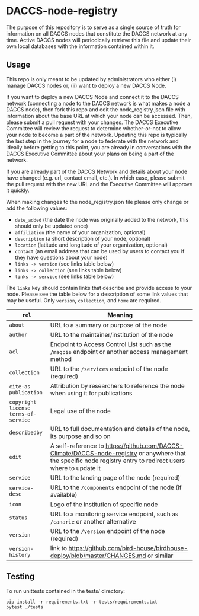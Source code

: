 # DACCS-node-registry

The purpose of this repository is to serve as a single source of truth for information on all DACCS nodes that 
constitute the DACCS network at any time. Active DACCS nodes will periodically retrieve this file and update their 
own local databases with the information contained within it.

## Usage

This repo is only meant to be updated by administrators who either (i) manage DACCS nodes or, (ii) want to deploy a 
new DACCS Node. 

If you want to deploy a new DACCS Node and connect it to the DACCS network (connecting a node to the DACCS network 
is what makes a node a DACCS node), then fork this repo and edit the node_registry.json file with information about 
the base URL at which your node can be accessed. Then, please submit a pull request with your changes. The DACCS 
Executive Committee will review the request to determine whether-or-not to allow your node to become a part of the 
network. Updating this repo is typically the last step in the journey for a node to federate with the network and 
ideally before getting to this point, you are already in conversations with the DACCS Executive Committee about your 
plans on being a part of the network.

If you are already part of the DACCS Network and details about your node have changed (e.g. url, contact email, etc.). 
In which case, please submit the pull request with the new URL and the Executive Committee will approve it quickly.

When making changes to the node_registry.json file please only change or add the following values:
  - `date_added` (the date the node was originally added to the network, this should only be updated once)
  - `affiliation` (the name of your organization, optional)
  - `description` (a short description of your node, optional)
  - `location` (latitude and longitude of your organization, optional)
  - `contact` (an email address that can be used by users to contact you if they have questions about your node)
  - `links -> version` (see links table below)
  - `links -> collection` (see links table below)
  - `links -> service` (see links table below)

The `links` key should contain links that describe and provide access to your node. Please see the table below
for a description of some link values that may be useful. Only `version`, `collection`, and `home` are required.

| `rel`                                              | Meaning                                                                                                                                                         | 
|----------------------------------------------------|-----------------------------------------------------------------------------------------------------------------------------------------------------------------|
| `about`                                            | URL to a summary or purpose of the node                                                                                                                         |
| `author`                                           | URL to the maintainer/institution of the node                                                                                                                   |
| `acl`                                              | Endpoint to Access Control List such as the `/magpie` endpoint or another access management method                                                              |
| `collection`                                       | URL to the `/services` endpoint of the node (required)                                                                                                          |
| `cite-as` <br> `publication`                       | Attribution by researchers to reference the node when using it for publications                                                                                 |
| `copyright` <br> `license` <br> `terms-of-service` | Legal use of the node                                                                                                                                           |
| `describedby`                                      | URL to full documentation and details of the node, its purpose and so on                                                                                        | 
| `edit`                                             | A self-reference to https://github.com/DACCS-Climate/DACCS-node-registry or anywhere that the specific node registry entry to redirect users where to update it | 
| `service`                                          | URL to the landing page of the node (required)                                                                                                                  |
| `service-desc`                                     | URL to the `/components` endpoint of the node (if available)                                                                                                    |
| `icon`                                             | Logo of the institution of specific node                                                                                                                        | 
| `status`                                           | URL to a monitoring service endpoint, such as `/canarie` or another alternative                                                                                 | 
| `version`                                          | URL to the `/version` endpoint of the node (required)                                                                                                           |
| `version-history`                                  | link to https://github.com/bird-house/birdhouse-deploy/blob/master/CHANGES.md or similar                                                                        |

## Testing

To run unittests contained in the tests/ directory:

```shell
pip install -r requirements.txt -r tests/requirements.txt
pytest ./tests
```

